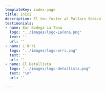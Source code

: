 ```yaml
---
templateKey: index-page
title: Inici
description: El teu fuster al Pallars Sobirà
testimonials:
- name: Bar Bodega La Tona
  logo: "../images/logo-LaTona.png"
  text: ''
  url: ''
- name: L'Orri
  logo: "../images/logo-orri.png"
  text: ''
  url: ''
- name: El Detallista
  logo: "../images/logo-detallista.png"
  text: "\n"
  url: ''

---
```

